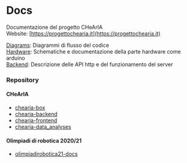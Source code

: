 # Docs

Documentazione del progetto CHeArIA\
Website: [https://progettochearia.it](https://progettochearia.it)

[Diagrams](diagrams): Diagrammi di flusso del codice \
[Hardware](hardware): Schematiche e documentazione della parte hardware come arduino  \
[Backend](backend): Descrizione delle API http e del funzionamento del server 

### Repository
#### CHeArIA
- [chearia-box](https://github.com/liceocremona/chearia-box)
- [chearia-backend](https://github.com/liceocremona/chearia-backend)
- [chearia-frontend](https://github.com/liceocremona/chearia-frontend)
- [chearia-data_analyses](https://github.com/liceocremona/chearia-data_analyses)
#### Olimpiadi di robotica 2020/21
- [olimpiadirobotica21-docs](https://github.com/liceocremona/olimpiadirobotica21-docs)